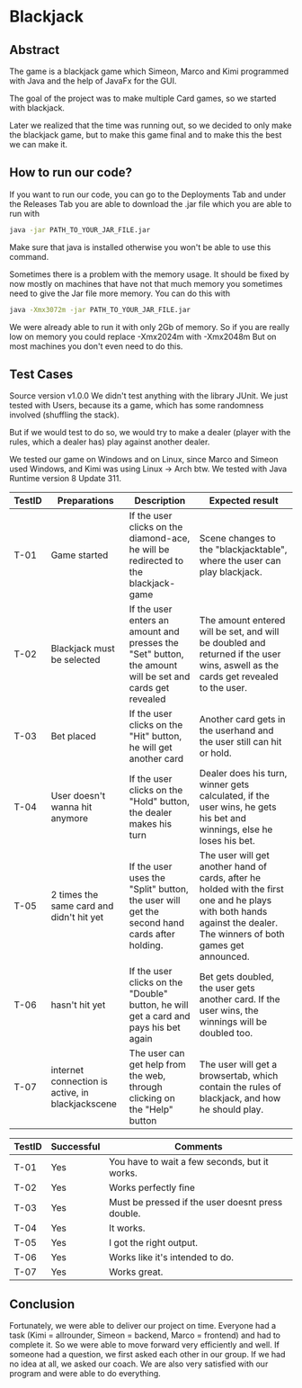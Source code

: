 # Blackjack

## Abstract 

The game is a blackjack game which Simeon, Marco and Kimi programmed with Java and the help of JavaFx for the GUI.

The goal of the project was to make multiple Card games,
so we started with blackjack.

Later we realized that the time was running out, so we decided to only make the blackjack game,
but to make this game final and to make this the best we can make it.

## How to run our code?

If you want to run our code, you can go to the Deployments Tab and
under the Releases Tab you are able to download the .jar file which you are able to run with

```bash
java -jar PATH_TO_YOUR_JAR_FILE.jar
```

Make sure that java is installed otherwise you won't be able to use this command. 

Sometimes there is a problem with the memory usage. It should be fixed by now mostly on machines
that have not that much memory you sometimes need to give the Jar file more memory.
You can do this with

```bash
java -Xmx3072m -jar PATH_TO_YOUR_JAR_FILE.jar
```

We were already able to run it with only 2Gb of memory.
So if you are really low on memory you could replace -Xmx2024m with -Xmx2048m
But on most machines you don't even need to do this.

## Test Cases
Source version v1.0.0
We didn't test anything with the library JUnit. We just tested with Users, because its a game,
which has some randomness involved (shuffling the stack).

But if we would test to do so, we would try to make a dealer
(player with the rules, which a dealer has) play against another dealer.

We tested our game on Windows and on Linux, since Marco and Simeon used Windows,
and Kimi was using Linux -> Arch btw.
We tested with Java Runtime version 8 Update 311.

TestID | Preparations | Description | Expected result
--- | --- | -------| --- | 
T-01 | Game started | If the user clicks on the diamond-ace, he will be redirected to the blackjack-game | Scene changes to the "blackjacktable", where the user can play blackjack.
T-02 | Blackjack must be selected | If the user enters an amount and presses the "Set" button, the amount will be set and cards get revealed | The amount entered will be set, and will be doubled and returned if the user wins, aswell as the cards get revealed to the user.
T-03 | Bet placed | If the user clicks on the "Hit" button, he will get another card | Another card gets in the userhand and the user still can hit or hold.
T-04 | User doesn't wanna hit anymore | If the user clicks on the "Hold" button, the dealer makes his turn | Dealer does his turn, winner gets calculated, if the user wins, he gets his bet and winnings, else he loses his bet.
T-05 | 2 times the same card and didn't hit yet |If the user uses the "Split" button, the user will get the second hand cards after holding. | The user will get another hand of cards, after he holded with the first one and he plays with both hands against the dealer. The winners of both games get announced.
T-06 | hasn't hit yet | If the user clicks on the "Double" button, he will get a card and pays his bet again | Bet gets doubled, the user gets another card. If the user wins, the winnings will be doubled too.
T-07 | internet connection is active, in blackjackscene | The user can get help from the web, through clicking on the "Help" button | The user will get a browsertab, which contain the rules of blackjack, and how he should play.

TestID | Successful | Comments
--- | --- | --- |
T-01 | Yes | You have to wait a few seconds, but it works.
T-02 | Yes | Works perfectly fine
T-03 | Yes | Must be pressed if the user doesnt press double.
T-04 | Yes | It works.
T-05 | Yes | I got the right output.
T-06 | Yes | Works like it's intended to do.
T-07 | Yes | Works great.

## Conclusion

Fortunately, we were able to deliver our project on time. 
Everyone had a task (Kimi = allrounder, Simeon = backend, Marco = frontend) and had to complete it.
So we were able to move forward very efficiently and well. 
If someone had a question, we first asked each other in our group. 
If we had no idea at all, we asked our coach. 
We are also very satisfied with our program and were able to do everything.
